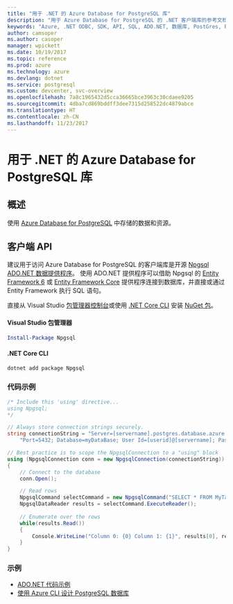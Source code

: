 ```yaml
---
title: "用于 .NET 的 Azure Database for PostgreSQL 库"
description: "用于 Azure Database for PostgreSQL 的 .NET 客户端库的参考文档"
keywords: "Azure, .NET ODBC, SDK, API, SQL, ADO.NET, 数据库, PostGres, PostgreSQL"
author: camsoper
ms.author: casoper
manager: wpickett
ms.date: 10/19/2017
ms.topic: reference
ms.prod: azure
ms.technology: azure
ms.devlang: dotnet
ms.service: postgresql
ms.custom: devcenter, svc-overview
ms.openlocfilehash: 7a8c1965432d5cca36665bce3963c30cdaee9205
ms.sourcegitcommit: 4dba7cd869bddff3dee7315d258522dc4879abce
ms.translationtype: HT
ms.contentlocale: zh-CN
ms.lasthandoff: 11/23/2017
---
```

# <a name="azure-database-for-postgresql-libraries-for-net"></a>用于 .NET 的 Azure Database for PostgreSQL 库

## <a name="overview"></a>概述

使用 [Azure Database for PostgreSQL](https://docs.microsoft.com/azure/postgresql/) 中存储的数据和资源。

## <a name="client-api"></a>客户端 API

建议用于访问 Azure Database for PostgreSQL 的客户端库是开源 [Npgsql ADO.NET 数据提供程序](http://www.npgsql.org/)。 使用 ADO.NET 提供程序可以借助 Npgsql 的 [Entity Framework 6](http://www.npgsql.org/ef6/index.html) 或 [Entity Framework Core](http://www.npgsql.org/efcore/index.html) 提供程序连接到数据库，并直接或通过 Entity Framework 执行 SQL 语句。

直接从 Visual Studio [包管理器控制台][PackageManager]或使用 [.NET Core CLI][DotNetCLI] 安装 [NuGet 包](https://www.nuget.org/packages/Npgsql)。

#### <a name="visual-studio-package-manager"></a>Visual Studio 包管理器

```powershell
Install-Package Npgsql
```

#### <a name="net-core-cli"></a>.NET Core CLI

```bash
dotnet add package Npgsql
```

### <a name="code-example"></a>代码示例

```csharp
/* Include this 'using' directive...
using Npgsql;
*/

// Always store connection strings securely. 
string connectionString = "Server=[servername].postgres.database.azure.com; " +
    "Port=5432; Database=myDataBase; User Id=[userid]@[servername]; Password=password;";

// Best practice is to scope the NpgsqlConnection to a "using" block
using (NpgsqlConnection conn = new NpgsqlConnection(connectionString))
{
    // Connect to the database
    conn.Open();

    // Read rows
    NpgsqlCommand selectCommand = new NpgsqlCommand("SELECT * FROM MyTable", conn);
    NpgsqlDataReader results = selectCommand.ExecuteReader();
    
    // Enumerate over the rows
    while(results.Read())
    {
        Console.WriteLine("Column 0: {0} Column 1: {1}", results[0], results[1]);
    }
}
```

### <a name="samples"></a>示例

- [ADO.NET 代码示例](/dotnet/framework/data/adonet/ado-net-code-examples)
- [使用 Azure CLI 设计 PostgreSQL 数据库](https://docs.microsoft.com/azure/postgresql/tutorial-design-database-using-azure-cli)


[PackageManager]: https://docs.microsoft.com/nuget/tools/package-manager-console
[DotNetCLI]: https://docs.microsoft.com/dotnet/core/tools/dotnet-add-package
